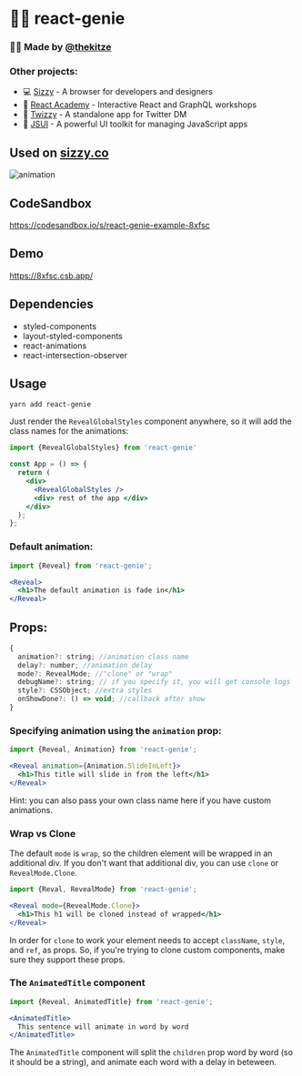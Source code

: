 # 🧞‍♂️ react-genie

### 🙋‍♂️ Made by [@thekitze](https://twitter.com/thekitze)

### Other projects:

- 💻 [Sizzy](https://sizzy.co) - A browser for developers and designers
- 🏫 [React Academy](https://reactacademy.io) - Interactive React and GraphQL workshops
- 💌 [Twizzy](https://twizzy.app) - A standalone app for Twitter DM
- 🤖 [JSUI](https://github.com/kitze/JSUI) - A powerful UI toolkit for managing JavaScript apps

## Used on [sizzy.co](https://sizzy.co)
![animation](https://i.imgur.com/0kK9C2P.gif)

## CodeSandbox
https://codesandbox.io/s/react-genie-example-8xfsc

## Demo
https://8xfsc.csb.app/


## Dependencies
- styled-components
- layout-styled-components
- react-animations
- react-intersection-observer

## Usage

`yarn add react-genie`

Just render the `RevealGlobalStyles` component anywhere, so it will add the class names for the animations:

```jsx
import {RevealGlobalStyles} from 'react-genie'

const App = () => {
  return (
    <div>
      <RevealGlobalStyles />
      <div> rest of the app </div>
    </div>
  );
};
```


### Default animation:
```jsx
import {Reveal} from 'react-genie';

<Reveal>
  <h1>The default animation is fade in</h1>
</Reveal>
```

## Props:
```js
{
  animation?: string; //animation class name
  delay?: number; //animation delay
  mode?: RevealMode; //"clone" or "wrap"
  debugName?: string; // if you specify it, you will get console logs
  style?: CSSObject; //extra styles
  onShowDone?: () => void; //callback after show
}
```


### Specifying animation using the `animation` prop:
```jsx
import {Reveal, Animation} from 'react-genie';

<Reveal animation={Animation.SlideInLeft}>
  <h1>This title will slide in from the left</h1>
</Reveal>
```
Hint: you can also pass your own class name here if you have custom animations.

### Wrap vs Clone

The default `mode` is `wrap`, so the children element will be wrapped in an additional div.
If you don't want that additional div, you can use `clone` or `RevealMode.Clone`.

```jsx
import {Reval, RevealMode} from 'react-genie';

<Reveal mode={RevealMode.Clone}>
  <h1>This h1 will be cloned instead of wrapped</h1>
</Reveal>
```

In order for `clone` to work your element needs to accept `className`, `style`, and `ref`, as props. So, if you're trying to clone custom components, make sure they support these props.

### The `AnimatedTitle` component
```jsx
import {Reveal, AnimatedTitle} from 'react-genie';

<AnimatedTitle>
  This sentence will animate in word by word
</AnimatedTitle>
```

The `AnimatedTitle` component will split the `children` prop word by word (so it should be a string), and animate each word with a delay in beteween.

